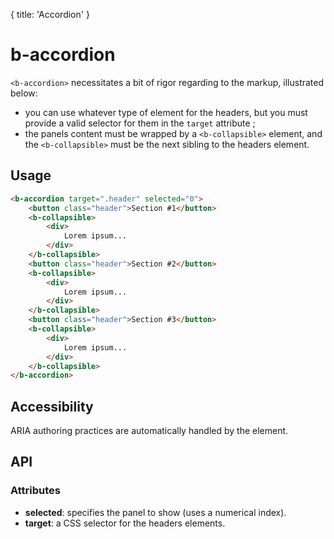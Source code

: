 {
  title: 'Accordion'
}

# b-accordion

`<b-accordion>` necessitates a bit of rigor regarding to the markup, illustrated below: 

- you can use whatever type of element for the headers, but you must provide a valid selector for them in the `target` attribute ;
- the panels content must be wrapped by a `<b-collapsible>` element, and the `<b-collapsible>` must be the next sibling to the headers element.

## Usage

``` html
<b-accordion target=".header" selected="0">
    <button class="header">Section #1</button>
    <b-collapsible>
        <div>
            Lorem ipsum...
        </div>
    </b-collapsible>
    <button class="header">Section #2</button>
    <b-collapsible>
        <div>
            Lorem ipsum...
        </div>
    </b-collapsible>
    <button class="header">Section #3</button>
    <b-collapsible>
        <div>
            Lorem ipsum...
        </div>
    </b-collapsible>
</b-accordion>
```

## Accessibility

ARIA authoring practices are automatically handled by the element.

## API

### Attributes
- __selected__: specifies the panel to show (uses a numerical index).
- __target__: a CSS selector for the headers elements.


